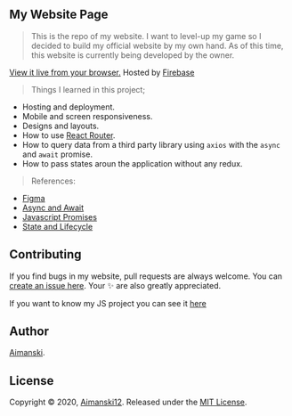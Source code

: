 ## My Website Page

> This is the repo of my website. I want to level-up my game so I decided to build my official website by my own hand. As of this time, this website is currently being developed by the owner. 

[View it live from your browser.](https://aimanadlawan.com) Hosted by [Firebase](https://firebase.com)<br>

> Things I learned in this project;
  * Hosting and deployment.
  * Mobile and screen responsiveness.
  * Designs and layouts.
  * How to use [React Router](https://reacttraining.com/react-router/).
  * How to query data from a third party library using `axios` with the `async` and `await` promise.
  * How to pass states aroun the application without any redux.
  
  > References:
  * [Figma](https://www.figma.com/)
  * [Async and Await](https://developer.mozilla.org/en-US/docs/Web/JavaScript/Reference/Statements/async_function)
  * [Javascript Promises](https://developer.mozilla.org/en-US/docs/Web/JavaScript/Reference/Global_Objects/Promise)
  * [State and Lifecycle](https://reactjs.org/docs/state-and-lifecycle.html)

## Contributing

If you find bugs in my website, pull requests are always welcome. You can [create an issue here](https://github.com/Aimanski12/ReactJS_Projects/issues/new).
Your :sparkles: are also greatly appreciated.

If you want to know my JS project you can see it [here](http://bit.ly/aiman-javascript-projects)

## Author

[Aimanski](http://bit.ly/aiman-profile-github).

## License 

Copyright © 2020, [Aimanski12](http://bit.ly/aiman-profile-github).
Released under the [MIT License](LICENSE).

